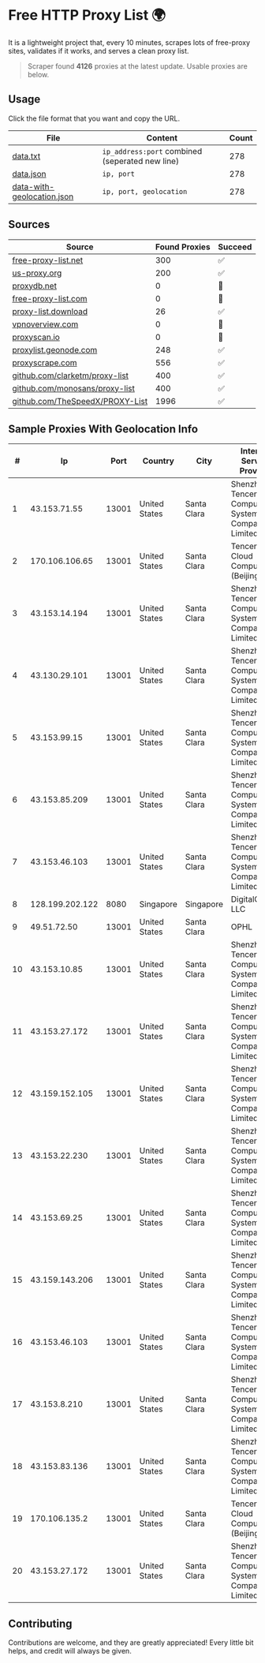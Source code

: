 
# Free HTTP Proxy List 🌍

It is a lightweight project that, every 10 minutes, scrapes lots of free-proxy sites, validates if it works, and serves a clean proxy list.


> Scraper found **4126** proxies at the latest update. Usable proxies are below.

## Usage

Click the file format that you want and copy the URL.


|File|Content|Count|
|----|-------|-----|
|[data.txt](https://raw.githubusercontent.com/themiralay/Proxy-List-World/master/data.txt)|`ip_address:port` combined (seperated new line)|278|
|[data.json](https://raw.githubusercontent.com/themiralay/Proxy-List-World/master/data.json)|`ip, port`|278|
|[data-with-geolocation.json](https://raw.githubusercontent.com/themiralay/Proxy-List-World/master/data-with-geolocation.json)|`ip, port, geolocation`|278|

## Sources

|Source|Found Proxies|Succeed|
|------|-------------|-------|
|[free-proxy-list.net](https://free-proxy-list.net)|300|✅|
|[us-proxy.org](https://www.us-proxy.org)|200|✅|
|[proxydb.net](http://proxydb.net)|0|🚫|
|[free-proxy-list.com](https://free-proxy-list.com/?page=&port=&type%5B%5D=http&type%5B%5D=https&up_time=0&search=Search)|0|🚫|
|[proxy-list.download](https://www.proxy-list.download/HTTP)|26|✅|
|[vpnoverview.com](https://vpnoverview.com/privacy/anonymous-browsing/free-proxy-servers)|0|🚫|
|[proxyscan.io](https://www.proxyscan.io)|0|🚫|
|[proxylist.geonode.com](https://proxylist.geonode.com/api/proxy-list?limit=300&page=1&sort_by=lastChecked&sort_type=desc&protocols=http,https)|248|✅|
|[proxyscrape.com](https://api.proxyscrape.com/v2/?request=displayproxies&protocol=http&timeout=10000&country=all&ssl=all&anonymity=all)|556|✅|
|[github.com/clarketm/proxy-list](https://raw.githubusercontent.com/clarketm/proxy-list/master/proxy-list-raw.txt)|400|✅|
|[github.com/monosans/proxy-list](https://raw.githubusercontent.com/monosans/proxy-list/main/proxies/http.txt)|400|✅|
|[github.com/TheSpeedX/PROXY-List](https://raw.githubusercontent.com/TheSpeedX/PROXY-List/master/http.txt)|1996|✅|


## Sample Proxies With Geolocation Info

|#|Ip|Port|Country|City|Internet Service Provider|
|-|--|----|-------|----|-------------------------|
|1|43.153.71.55|13001|United States|Santa Clara|Shenzhen Tencent Computer Systems Company Limited|
|2|170.106.106.65|13001|United States|Santa Clara|Tencent Cloud Computing (Beijing) Co|
|3|43.153.14.194|13001|United States|Santa Clara|Shenzhen Tencent Computer Systems Company Limited|
|4|43.130.29.101|13001|United States|Santa Clara|Shenzhen Tencent Computer Systems Company Limited|
|5|43.153.99.15|13001|United States|Santa Clara|Shenzhen Tencent Computer Systems Company Limited|
|6|43.153.85.209|13001|United States|Santa Clara|Shenzhen Tencent Computer Systems Company Limited|
|7|43.153.46.103|13001|United States|Santa Clara|Shenzhen Tencent Computer Systems Company Limited|
|8|128.199.202.122|8080|Singapore|Singapore|DigitalOcean, LLC|
|9|49.51.72.50|13001|United States|Santa Clara|OPHL|
|10|43.153.10.85|13001|United States|Santa Clara|Shenzhen Tencent Computer Systems Company Limited|
|11|43.153.27.172|13001|United States|Santa Clara|Shenzhen Tencent Computer Systems Company Limited|
|12|43.159.152.105|13001|United States|Santa Clara|Shenzhen Tencent Computer Systems Company Limited|
|13|43.153.22.230|13001|United States|Santa Clara|Shenzhen Tencent Computer Systems Company Limited|
|14|43.153.69.25|13001|United States|Santa Clara|Shenzhen Tencent Computer Systems Company Limited|
|15|43.159.143.206|13001|United States|Santa Clara|Shenzhen Tencent Computer Systems Company Limited|
|16|43.153.46.103|13001|United States|Santa Clara|Shenzhen Tencent Computer Systems Company Limited|
|17|43.153.8.210|13001|United States|Santa Clara|Shenzhen Tencent Computer Systems Company Limited|
|18|43.153.83.136|13001|United States|Santa Clara|Shenzhen Tencent Computer Systems Company Limited|
|19|170.106.135.2|13001|United States|Santa Clara|Tencent Cloud Computing (Beijing) Co|
|20|43.153.27.172|13001|United States|Santa Clara|Shenzhen Tencent Computer Systems Company Limited|



## Contributing

Contributions are welcome, and they are greatly appreciated! Every
little bit helps, and credit will always be given.

